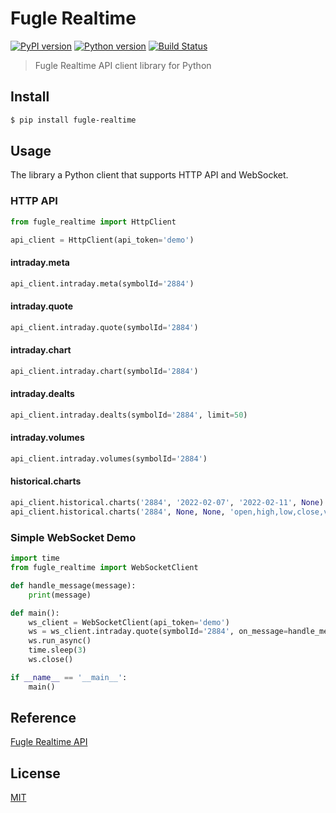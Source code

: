 # Fugle Realtime

[![PyPI version][pypi-image]][pypi-url]
[![Python version][python-image]][python-url]
[![Build Status][action-image]][action-url]

> Fugle Realtime API client library for Python

## Install

```sh
$ pip install fugle-realtime
```

## Usage

The library a Python client that supports HTTP API and WebSocket.

### HTTP API

```py
from fugle_realtime import HttpClient

api_client = HttpClient(api_token='demo')
```

#### intraday.meta

```py
api_client.intraday.meta(symbolId='2884')
```

#### intraday.quote

```py
api_client.intraday.quote(symbolId='2884')
```

#### intraday.chart

```py
api_client.intraday.chart(symbolId='2884')
```

#### intraday.dealts

```py
api_client.intraday.dealts(symbolId='2884', limit=50)
```

#### intraday.volumes

```py
api_client.intraday.volumes(symbolId='2884')
```

#### historical.charts

```py
api_client.historical.charts('2884', '2022-02-07', '2022-02-11', None)
api_client.historical.charts('2884', None, None, 'open,high,low,close,volume,turnover,change')
```

### Simple WebSocket Demo

```py
import time
from fugle_realtime import WebSocketClient

def handle_message(message):
    print(message)

def main():
    ws_client = WebSocketClient(api_token='demo')
    ws = ws_client.intraday.quote(symbolId='2884', on_message=handle_message)
    ws.run_async()
    time.sleep(3)
    ws.close()

if __name__ == '__main__':
    main()
```

## Reference

[Fugle Realtime API](https://developer.fugle.tw)

## License

[MIT](LICENSE)

[pypi-image]: https://img.shields.io/pypi/v/fugle-realtime
[pypi-url]: https://pypi.org/project/fugle-realtime
[python-image]: https://img.shields.io/pypi/pyversions/fugle-realtime
[python-url]: https://pypi.org/project/fugle-realtime
[action-image]: https://img.shields.io/github/workflow/status/fugle-dev/fugle-realtime-py/Run%20Tests/next
[action-url]: https://github.com/fugle-dev/fugle-realtime-py/actions/workflows/pytest.yml
